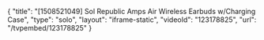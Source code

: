 {
    "title": "[1508521049] Sol Republic Amps Air Wireless Earbuds w\/Charging Case",
    "type": "solo",
    "layout": "iframe-static",
    "videoId": "123178825",
    "url": "\/tvpembed\/123178825"
}